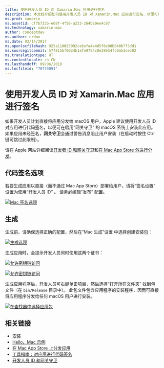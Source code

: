 ```yaml
---
title: 使用开发人员 ID 对 Xamarin.Mac 应用进行签名
description: 本文档介绍如何使用开发人员 ID 对 Xamarin.Mac 应用进行签名，以便可以在 Mac App Store 之外进行分发。 其中讨论了代码签名选项和生成。
ms.prod: xamarin
ms.assetid: cf7b733b-e08f-4f56-a233-264b29ee4c97
ms.technology: xamarin-mac
author: conceptdev
ms.author: crdun
ms.date: 03/14/2017
ms.openlocfilehash: 925a110025092ce6efa4e4d5f8e80b640b7f3dd1
ms.sourcegitcommit: 57f815bf0024b1afe9754c0e28054fc0a53ce302
ms.translationtype: HT
ms.contentlocale: zh-CN
ms.lasthandoff: 09/06/2019
ms.locfileid: "70770091"
---
```

# <a name="signing-xamarinmac-apps-with-a-developer-id"></a>使用开发人员 ID 对 Xamarin.Mac 应用进行签名

如果开发人员计划直接将应用分发给 macOS 用户，Apple 建议使用开发人员 ID 对应用进行代码签名，以便可在启用“网关守卫”  的 macOS 系统上安装此应用。 如果应用未经签名，**网关守卫**会通过警告消息阻止用户安装（在启动时按住 Ctrl 键可跳过此限制）。

请在 Apple 网站详细阅读[开发者 ID 和网关守卫](https://developer.apple.com/resources/developer-id/)和[在 Mac App Store 外进行分发](https://developer.apple.com/library/content/documentation/IDEs/Conceptual/AppDistributionGuide/Introduction/Introduction.html)。

## <a name="code-signing-options"></a>代码签名选项

若要生成应用以直接（而不通过 Mac App Store）部署给用户，请将“签名设置”  设置为使用“开发人员 ID”  。 请务必编辑“发布”  配置。

 [![](signing-images/config02.png "Mac 签名选项")](signing-images/config02.png#lightbox)

## <a name="build"></a>生成

生成前，请确保选择正确的配置，然后在“Mac 生成”设置  中选择创建安装包：

[![](signing-images/config03.png "生成选项")](signing-images/config03.png#lightbox)

生成应用时，会提示开发人员同时使用这两个证书：

 [![](signing-images/image57.png "允许密钥链访问")](signing-images/image57.png#lightbox)

 [![](signing-images/image58.png "允许密钥链访问")](signing-images/image58.png#lightbox)

生成应用程序后，开发人员可右键单击项目，然后选择“打开所在文件夹”  找到包文件（在 `bin/Release` 目录中）。 此包文件包含应用程序的安装程序，因而可直接将应用程序分发给任何 macOS 用户进行安装。

 [![](signing-images/image59.png "在查找器中选择应用包")](signing-images/image59.png#lightbox)

## <a name="related-links"></a>相关链接

- [安装](~//mac/get-started/installation.md)
- [Hello，Mac 示例](~//mac/get-started/hello-mac.md)
- [在 Mac App Store 上分发应用](https://developer.apple.com/devcenter/mac/checklist/)
- [工具指南：对应用进行代码签名](https://developer.apple.com/library/mac/#documentation/ToolsLanguages/Conceptual/OSXWorkflowGuide/CodeSigning/CodeSigning.html)
- [开发人员 ID 和网关守卫](https://developer.apple.com/resources/developer-id/)
